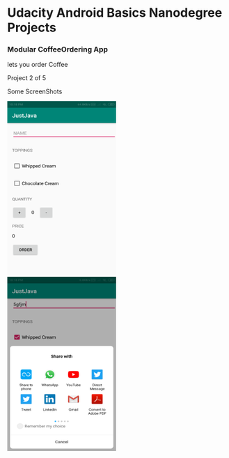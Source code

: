 # Udacity Android Basics Nanodegree Projects
### Modular CoffeeOrdering App
lets you order Coffee

Project 2 of 5

Some ScreenShots

<img src="Images/Screenshot_2019-08-09-22-18-25-447_com.example.justjava.png" height="400" width="250"/> &nbsp;&nbsp;&nbsp; <img src="Images/Screenshot_2019-08-09-22-18-40-044_android.png" height="400" width="250"/>

